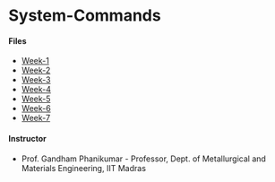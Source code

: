 # System-Commands

#### Files

- [Week-1](Week1.md)<br>
- [Week-2](Week2.md)<br>
- [Week-3](Week3.md)<br>
- [Week-4](Week4.md)<br>
- [Week-5](Week5.md)<br>
- [Week-6](Week6.md)<br>
- [Week-7](Week7.md)<br>


#### Instructor
- Prof. Gandham Phanikumar - Professor, Dept. of Metallurgical and Materials Engineering, IIT Madras
